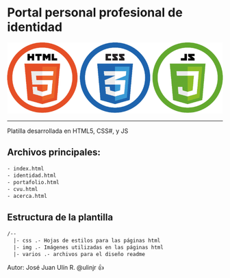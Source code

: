 # Portal personal profesional de identidad
<p align="center">
<img src="varios/logos.png" with="300">
</p>

---
Platilla desarrollada en HTML5, CSS#, y JS

Archivos principales:
---
```
- index.html
- identidad.html
- portafolio.html
- cvu.html
- acerca.html
```

Estructura de la plantilla
---
```
/--
  |- css .- Hojas de estilos para las páginas html
  |- img .- Imágenes utilizadas en las páginas html
  |- varios .- archivos para el diseño readme
```

Autor: 
José Juan Ulín R.
@ulinjr :+1:

